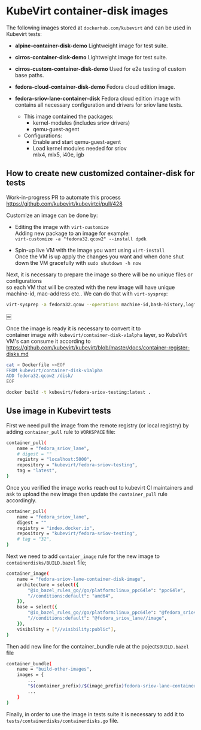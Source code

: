 # KubeVirt container-disk images
The following images stored at `dockerhub.com/kubevirt` and can be used in Kubevirt tests:

- **alpine-container-disk-demo**
   Lightweight image for test suite.

- **cirros-container-disk-demo**
    Lightweight image for test suite.

- **cirros-custom-container-disk-demo**
    Used for e2e testing of custom base paths.

- **fedora-cloud-container-disk-demo**
    Fedora cloud edition image.

- **fedora-sriov-lane-container-disk**
    Fedora cloud edition image with contains all necessary configuration and drivers for sriov lane tests.    
    - This image contained the packages:  
        - kernel-modules (includes sriov drivers)  
        - qemu-guest-agent  
    - Configurations:  
        - Enable and start qemu-guest-agent  
        - Load kernel modules needed for sriov  
          mlx4, mlx5, i40e, igb  

## How to create new customized container-disk for tests

Work-in-progress PR to automate this process https://github.com/kubevirt/kubevirtci/pull/428

Customize an image can be done by:
- Editing the image with `virt-customize`  
  Adding new package to an image for example:  
  `virt-customize -a "fedora32.qcow2" --install dpdk`

- Spin-up live VM with the image you want using `virt-install`  
  Once the VM is up apply the changes you want and when done
  shut down the VM gracefully with `sudo shutdown -h now`

Next, it is necessary to prepare the image so there will be no unique files or configurations   
so each VM that will be created with the new image will have unique machine-id, mac-address etc.. 
We can do that with `virt-sysprep`:
 ```bash
 virt-sysprep -a fedora32.qcow --operations machine-id,bash-history,logfiles,tmp-files,net-hostname,net-hwaddr  
 ```
￼

Once the image is ready it is necessary to convert it to   
container image with `kubevirt/container-disk-v1alpha` layer, 
so KubeVirt VM's can consume it according to  
https://github.com/kubevirt/kubevirt/blob/master/docs/container-register-disks.md

```bash
cat > Dockerfile <<EOF
FROM kubevirt/container-disk-v1alpha
ADD fedora32.qcow2 /disk/
EOF

docker build -t kubevirt/fedora-sriov-testing:latest .
```


## Use image in Kubevirt tests

First we need pull the image from the remote registry (or local registry) by adding `container_pull` rule to `WORKSPACE` file:
```bash
container_pull(
    name = "fedora_sriov_lane",
    # digest = ""
    registry = "localhost:5000",
    repository = "kubevirt/fedora-sriov-testing",
    tag = "latest",
)
```
Once you verified the image works reach out to kubevirt CI maintainers and ask to upload the new image 
then update the `container_pull` rule accordingly.
```bash
container_pull(
    name = "fedora_sriov_lane",
    digest = ""
    registry = "index.docker.io",
    repository = "kubevirt/fedora-sriov-testing",
    # tag = "32",
)
```

Next we need to add `contaier_image` rule for the new image to `containerdisks/BUILD.bazel` file;
```bash
container_image(
    name = "fedora-sriov-lane-container-disk-image",
    architecture = select({
        "@io_bazel_rules_go//go/platform:linux_ppc64le": "ppc64le",
        "//conditions:default": "amd64",
    }),
    base = select({
        "@io_bazel_rules_go//go/platform:linux_ppc64le": "@fedora_sriov_lane_ppc64le//image",
        "//conditions:default": "@fedora_sriov_lane//image",
    }),
    visibility = ["//visibility:public"],
)
```

Then add new line for the container_bundle rule at the pojects`BUILD.bazel` file
```bash
container_bundle(
    name = "build-other-images",
    images = {
        ...
        "$(container_prefix)/$(image_prefix)fedora-sriov-lane-container-disk:$(container_tag)": "//containerimages:fedora-extended-container-disk-image",
        ...
    }
)
```

Finally, in order to use the image in tests suite it is necessary to add it to `tests/containerdisks/containerdisks.go` file.
